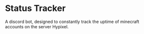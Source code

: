 # Status Tracker 

A discord bot, designed to constantly track the uptime of minecraft accounts on the server Hypixel.

